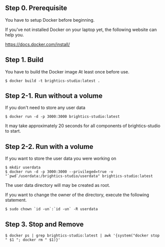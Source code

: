 ## Step 0. Prerequisite

You have to setup Docker before beginning.

If you've not installed Docker on your laptop yet, the following website can help you.

https://docs.docker.com/install/

## Step 1. Build

You have to build the Docker image At least once before use.

```console
$ docker build -t brightics-studio:latest .
```


## Step 2-1. Run without a volume

If you don't need to store any user data

```console
$ docker run -d -p 3000:3000 brightics-studio:latest
```

It may take approximately 20 seconds for all components of brightics-studio to start.


## Step 2-2. Run with a volume

If you want to store the user data you were working on

```console
$ mkdir userdata
$ docker run -d -p 3000:3000 --privileged=true -v "`pwd`/userdata:/brightics-studio/userdata" brightics-studio:latest
```

The user data directory will may be created as root.

If you want to change the owner of the directory, execute the following statement.

```console
$ sudo chown `id -un`:`id -un` -R userdata
```


## Step 3. Stop and Remove

```console
$ docker ps | grep brightics-studio:latest | awk '{system("docker stop " $1 "; docker rm " $1)}'
```



